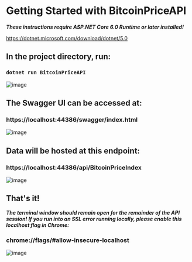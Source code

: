 # Getting Started with BitcoinPriceAPI

***These instructions require ASP.NET Core 6.0 Runtime or later installed!***

https://dotnet.microsoft.com/download/dotnet/5.0

## In the project directory, run:

### `dotnet run BitcoinPriceAPI`

![image](https://user-images.githubusercontent.com/6896827/123979095-6a7b9700-d98e-11eb-9a4d-9ae0850b2b60.png)

## The Swagger UI can be accessed at:

### https://localhost:44386/swagger/index.html

![image](https://user-images.githubusercontent.com/6896827/124059822-bfa0c280-d9f9-11eb-8724-8723939db858.png)


## Data will be hosted at this endpoint:

### https://localhost:44386/api/BitcoinPriceIndex

![image](https://user-images.githubusercontent.com/6896827/123973727-02c34d00-d98a-11eb-8cd3-3ec25864c1c1.png)

## That's it!

***The terminal window should remain open for the remainder of the API session! If you run into an SSL error running locally, please enable this localhost flag in Chrome:***

### chrome://flags/#allow-insecure-localhost

![image](https://user-images.githubusercontent.com/6896827/124059280-d5fa4e80-d9f8-11eb-8934-4bc92a8f6749.png)
